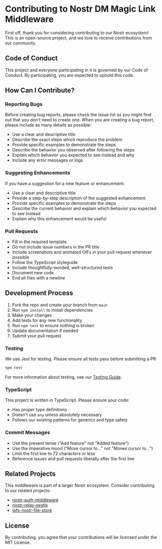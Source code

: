 # Contributing to Nostr DM Magic Link Middleware

First off, thank you for considering contributing to our Nostr ecosystem! This is an open-source project, and we love to receive contributions from our community.

## Code of Conduct

This project and everyone participating in it is governed by our Code of Conduct. By participating, you are expected to uphold this code.

## How Can I Contribute?

### Reporting Bugs

Before creating bug reports, please check the issue list as you might find out that you don't need to create one. When you are creating a bug report, please include as many details as possible:

* Use a clear and descriptive title
* Describe the exact steps which reproduce the problem
* Provide specific examples to demonstrate the steps
* Describe the behavior you observed after following the steps
* Explain which behavior you expected to see instead and why
* Include any error messages or logs

### Suggesting Enhancements

If you have a suggestion for a new feature or enhancement:

* Use a clear and descriptive title
* Provide a step-by-step description of the suggested enhancement
* Provide specific examples to demonstrate the steps
* Describe the current behavior and explain which behavior you expected to see instead
* Explain why this enhancement would be useful

### Pull Requests

* Fill in the required template
* Do not include issue numbers in the PR title
* Include screenshots and animated GIFs in your pull request whenever possible
* Follow the TypeScript styleguide
* Include thoughtfully-worded, well-structured tests
* Document new code
* End all files with a newline

## Development Process

1. Fork the repo and create your branch from `main`
2. Run `npm install` to install dependencies
3. Make your changes
4. Add tests for any new functionality
5. Run `npm test` to ensure nothing is broken
6. Update documentation if needed
7. Submit your pull request

### Testing

We use Jest for testing. Please ensure all tests pass before submitting a PR:

```bash
npm test
```

For more information about testing, see our [Testing Guide](docs/testing-nostr-services.md).

### TypeScript

This project is written in TypeScript. Please ensure your code:

* Has proper type definitions
* Doesn't use `any` unless absolutely necessary
* Follows our existing patterns for generics and type safety

### Commit Messages

* Use the present tense ("Add feature" not "Added feature")
* Use the imperative mood ("Move cursor to..." not "Moves cursor to...")
* Limit the first line to 72 characters or less
* Reference issues and pull requests liberally after the first line

## Related Projects

This middleware is part of a larger Nostr ecosystem. Consider contributing to our related projects:

* [nostr-auth-middleware](https://github.com/HumanjavaEnterprises/nostr-auth-middleware)
* [nostr-relay-nestjs](https://github.com/HumanjavaEnterprises/nostr-relay-nestjs)
* [ipfs-nostr-file-store](https://github.com/HumanjavaEnterprises/ipfs-nostr-file-store)

## License

By contributing, you agree that your contributions will be licensed under the MIT License.
